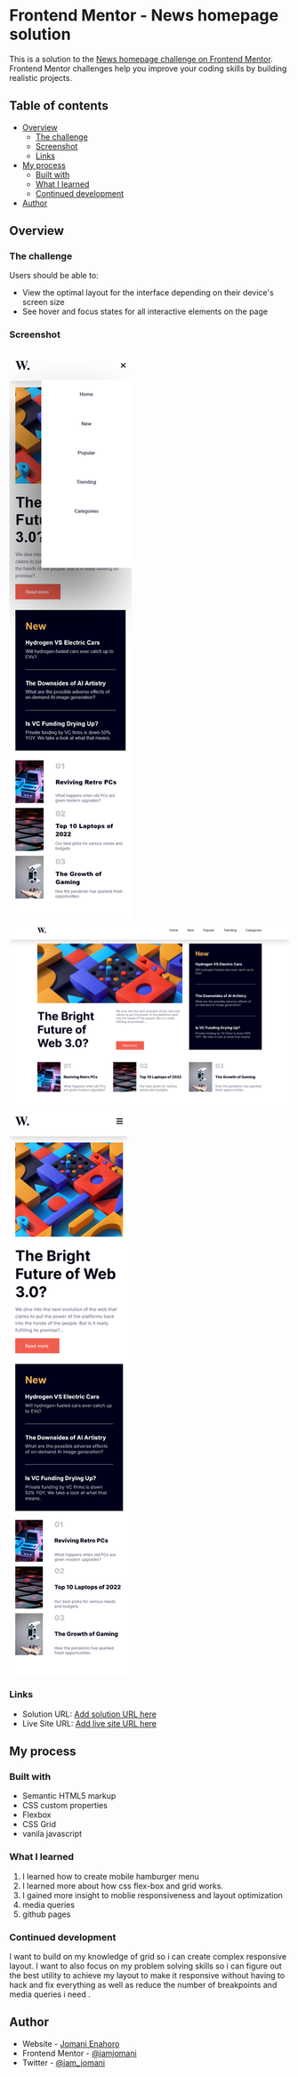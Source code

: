 # Frontend Mentor - News homepage solution

This is a solution to the [News homepage challenge on Frontend Mentor](https://www.frontendmentor.io/challenges/news-homepage-H6SWTa1MFl). Frontend Mentor challenges help you improve your coding skills by building realistic projects. 

## Table of contents

- [Overview](#overview)
  - [The challenge](#the-challenge)
  - [Screenshot](#screenshot)
  - [Links](#links)
- [My process](#my-process)
  - [Built with](#built-with)
  - [What I learned](#what-i-learned)
  - [Continued development](#continued-development)
- [Author](#author)


## Overview


### The challenge

Users should be able to:

- View the optimal layout for the interface depending on their device's screen size
- See hover and focus states for all interactive elements on the page

### Screenshot

![](./assets/design/active-menu.png)
![](./assets/design/desktop.png)
![](./assets/design/mobile.png)

### Links

- Solution URL: [Add solution URL here](https://your-solution-url.com)
- Live Site URL: [Add live site URL here](https://your-live-site-url.com)

## My process

### Built with

- Semantic HTML5 markup
- CSS custom properties
- Flexbox
- CSS Grid
- vanila javascript

### What I learned

1. I learned how to create mobile hamburger menu
2. I learned more about how css flex-box and grid works.
3. I gained more insight to moblie responsiveness and layout optimization
4. media queries
5. github pages


### Continued development

I want to build on my knowledge of grid so i can create complex responsive layout. 
I want to also focus on my problem solving skills so i can figure out the best utility to achieve my layout to make it responsive without having to hack and fix everything as well as reduce the number of breakpoints and media queries i need .


## Author

- Website - [Jomani Enahoro](https://www.your-site.com)
- Frontend Mentor - [@iamjomani](https://www.frontendmentor.io/profile/yourusername)
- Twitter - [@iam_jomani](https://www.twitter.com/iam_jomani)

